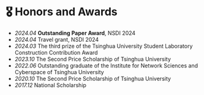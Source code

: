 # 🎖 Honors and Awards
- *2024.04* **Outstanding Paper Award**, NSDI 2024
- *2024.04* Travel grant, NSDI 2024
- *2024.03* The third prize of the Tsinghua University Student Laboratory Construction Contribution Award
- *2023.10* The Second Price Scholarship of Tsinghua University
- *2022.06* Outstanding graduate of the Institute for Network Sciences and Cyberspace of Tsinghua University
- *2020.10* The Second Price Scholarship of Tsinghua University
- *2017.12* National Scholarship